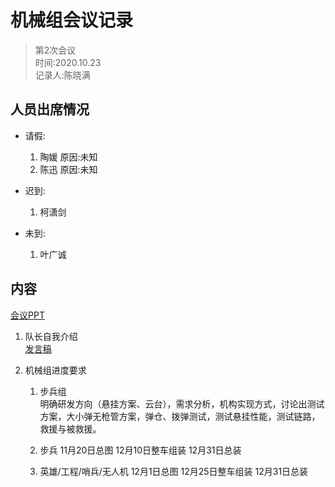 # 机械组会议记录

> 第2次会议  
> 时间:2020.10.23  
> 记录人:陈晓满

## 人员出席情况

- 请假:
    1. 陶媛 原因:未知
    2. 陈迅 原因:未知

- 迟到:
    1. 柯潇剑

- 未到:
    1. 叶广诚

## 内容

<a href="第二次会议/第二次会议.pdf" target="_blank">会议PPT<a>

1. 队长自我介绍  
[发言稿](./第二次会议/第二次会议发言稿-方纬博.md)

2. 机械组进度要求

    1. 步兵组  
        明确研发方向（悬挂方案、云台），需求分析，机构实现方式，讨论出测试方案，大小弹无枪管方案，弹仓、拨弹测试，测试悬挂性能，测试链路，救援与被救援。

    2. 步兵
        11月20日总图
        12月10日整车组装
        12月31日总装

    3. 英雄/工程/哨兵/无人机
        12月1日总图
        12月25日整车组装
        12月31日总装
